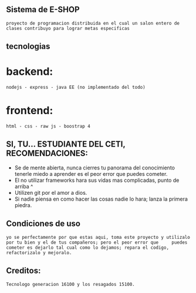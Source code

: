 ## Sistema de E-SHOP
    proyecto de programacion distribuida en el cual un salon entero de clases contribuyo para lograr metas especificas
## tecnologias
# backend:
    nodejs - express - java EE (no implementado del todo)
# frontend:
    html - css - raw js - boostrap 4
## SI, TU... ESTUDIANTE DEL CETI, RECOMENDACIONES:
  * Se de mente abierta, nunca cierres tu panorama del conocimiento tenerle miedo a aprender es el peor error que puedes cometer.
  * El no utilizar frameworks hara sus vidas mas complicadas, punto de arriba ^
  * Utilizen git por el amor a dios.
  * Si nadie piensa en como hacer las cosas nadie lo hara; lanza la primera piedra.

## Condiciones de uso
    yo se perfectamente por que estas aqui, toma este proyecto y utilizalo por tu bien y el de tus compañeros; pero el peor error que     puedes   cometer es dejarlo tal cual como lo dejamos; repara el codigo, refactorizalo y mejoralo.

## Creditos:
    Tecnologo generacion 16100 y los resagados 15100.





